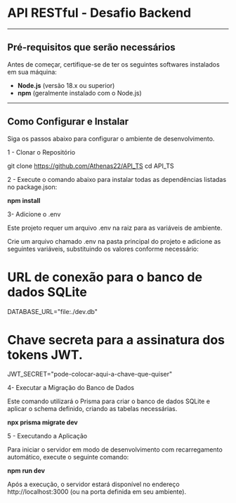 # API RESTful - Desafio Backend

---

##  Pré-requisitos que serão necessários

Antes de começar, certifique-se de ter os seguintes softwares instalados em sua máquina:
* **Node.js** (versão 18.x ou superior)
* **npm** (geralmente instalado com o Node.js)

---

## Como Configurar e Instalar

Siga os passos abaixo para configurar o ambiente de desenvolvimento.

1 - Clonar o Repositório

git clone https://github.com/Athenas22/API_TS
cd API_TS

2 - Execute o comando abaixo para instalar todas as dependências listadas no package.json:

**npm install**

3-  Adicione o .env

Este projeto requer um arquivo .env na raiz para as variáveis de ambiente.

Crie um arquivo chamado .env na pasta principal do projeto e adicione as seguintes variáveis, substituindo os valores conforme necessário:

# URL de conexão para o banco de dados SQLite
DATABASE_URL="file:./dev.db"

# Chave secreta para a assinatura dos tokens JWT.
JWT_SECRET="pode-colocar-aqui-a-chave-que-quiser"

4- Executar a Migração do Banco de Dados

Este comando utilizará o Prisma para criar o banco de dados SQLite e aplicar o schema definido, criando as tabelas necessárias.

**npx prisma migrate dev**

5 - Executando a Aplicação

Para iniciar o servidor em modo de desenvolvimento com recarregamento automático, execute o seguinte comando:

**npm run dev**

Após a execução, o servidor estará disponível no endereço http://localhost:3000 (ou na porta definida em seu ambiente).